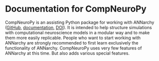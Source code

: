 # Documentation for CompNeuroPy

CompNeuroPy is an assisting Python package for working with ANNarchy ([GitHub](https://github.com/ANNarchy/ANNarchy), [documentation](https://annarchy.github.io/), [DOI](https://doi.org/10.5281/zenodo.6415039)). It is intended to help structure simulations with computational neuroscience models in a modular way and to make them more easily replicable.
People who want to start working with ANNarchy are strongly recommended to first learn exclusively the functionality of ANNarchy. CompNeuroPy uses very few features of ANNarchy at this time. But also adds various special features.
